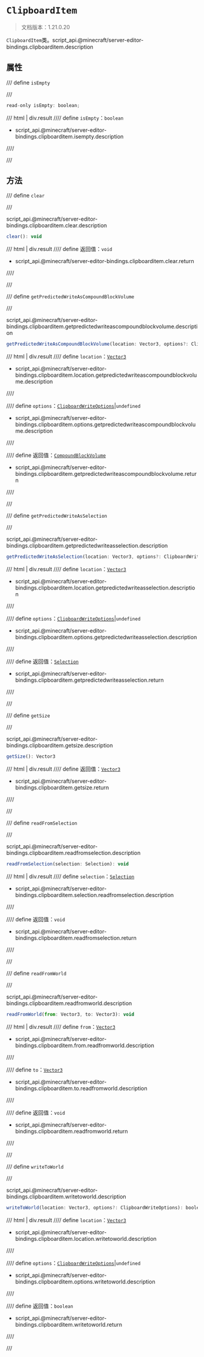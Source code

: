 # `ClipboardItem`

> 文档版本：1.21.0.20

`ClipboardItem`类。script_api.@minecraft/server-editor-bindings.clipboarditem.description

## 属性

/// define
`isEmpty`


///

```js
read-only isEmpty: boolean;
```

/// html | div.result
//// define
`isEmpty`：`boolean`

- script_api.@minecraft/server-editor-bindings.clipboarditem.isempty.description


////

///


## 方法

/// define
`clear`


///

script_api.@minecraft/server-editor-bindings.clipboarditem.clear.description

```js
clear(): void
```

/// html | div.result
//// define
返回值：`void`

- script_api.@minecraft/server-editor-bindings.clipboarditem.clear.return


////

///


/// define
`getPredictedWriteAsCompoundBlockVolume`


///

script_api.@minecraft/server-editor-bindings.clipboarditem.getpredictedwriteascompoundblockvolume.description

```js
getPredictedWriteAsCompoundBlockVolume(location: Vector3, options?: ClipboardWriteOptions): CompoundBlockVolume
```

/// html | div.result
//// define
`location`：[`Vector3`](../../server/beta/vector3.md)

- script_api.@minecraft/server-editor-bindings.clipboarditem.location.getpredictedwriteascompoundblockvolume.description


////

//// define
`options`：[`ClipboardWriteOptions`](./clipboardwriteoptions.md)|`undefined`

- script_api.@minecraft/server-editor-bindings.clipboarditem.options.getpredictedwriteascompoundblockvolume.description


////

//// define
返回值：[`CompoundBlockVolume`](../../server/beta/compoundblockvolume.md)

- script_api.@minecraft/server-editor-bindings.clipboarditem.getpredictedwriteascompoundblockvolume.return


////

///


/// define
`getPredictedWriteAsSelection`


///

script_api.@minecraft/server-editor-bindings.clipboarditem.getpredictedwriteasselection.description

```js
getPredictedWriteAsSelection(location: Vector3, options?: ClipboardWriteOptions): Selection
```

/// html | div.result
//// define
`location`：[`Vector3`](../../server/beta/vector3.md)

- script_api.@minecraft/server-editor-bindings.clipboarditem.location.getpredictedwriteasselection.description


////

//// define
`options`：[`ClipboardWriteOptions`](./clipboardwriteoptions.md)|`undefined`

- script_api.@minecraft/server-editor-bindings.clipboarditem.options.getpredictedwriteasselection.description


////

//// define
返回值：[`Selection`](./selection.md)

- script_api.@minecraft/server-editor-bindings.clipboarditem.getpredictedwriteasselection.return


////

///


/// define
`getSize`


///

script_api.@minecraft/server-editor-bindings.clipboarditem.getsize.description

```js
getSize(): Vector3
```

/// html | div.result
//// define
返回值：[`Vector3`](../../server/beta/vector3.md)

- script_api.@minecraft/server-editor-bindings.clipboarditem.getsize.return


////

///


/// define
`readFromSelection`


///

script_api.@minecraft/server-editor-bindings.clipboarditem.readfromselection.description

```js
readFromSelection(selection: Selection): void
```

/// html | div.result
//// define
`selection`：[`Selection`](./selection.md)

- script_api.@minecraft/server-editor-bindings.clipboarditem.selection.readfromselection.description


////

//// define
返回值：`void`

- script_api.@minecraft/server-editor-bindings.clipboarditem.readfromselection.return


////

///


/// define
`readFromWorld`


///

script_api.@minecraft/server-editor-bindings.clipboarditem.readfromworld.description

```js
readFromWorld(from: Vector3, to: Vector3): void
```

/// html | div.result
//// define
`from`：[`Vector3`](../../server/beta/vector3.md)

- script_api.@minecraft/server-editor-bindings.clipboarditem.from.readfromworld.description


////

//// define
`to`：[`Vector3`](../../server/beta/vector3.md)

- script_api.@minecraft/server-editor-bindings.clipboarditem.to.readfromworld.description


////

//// define
返回值：`void`

- script_api.@minecraft/server-editor-bindings.clipboarditem.readfromworld.return


////

///


/// define
`writeToWorld`


///

script_api.@minecraft/server-editor-bindings.clipboarditem.writetoworld.description

```js
writeToWorld(location: Vector3, options?: ClipboardWriteOptions): boolean
```

/// html | div.result
//// define
`location`：[`Vector3`](../../server/beta/vector3.md)

- script_api.@minecraft/server-editor-bindings.clipboarditem.location.writetoworld.description


////

//// define
`options`：[`ClipboardWriteOptions`](./clipboardwriteoptions.md)|`undefined`

- script_api.@minecraft/server-editor-bindings.clipboarditem.options.writetoworld.description


////

//// define
返回值：`boolean`

- script_api.@minecraft/server-editor-bindings.clipboarditem.writetoworld.return


////

///

